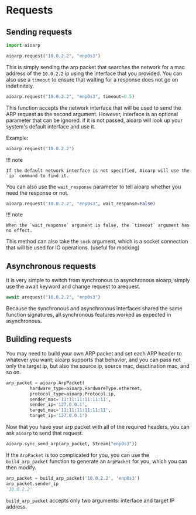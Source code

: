 # Requests

## Sending requests

```py title="request"
import aioarp

aioarp.request("10.0.2.2", "enp0s3")
```

This is simply sending the arp packet that searches the network for a mac address of the `10.0.2.2` ip using the interface that you provided.
You can also use a `timeout` to ensure that waiting for a response does not go on indefinitely.

```py title="timeout request"
aioarp.request("10.0.2.2", "enp0s3", timeout=0.5)
```

This function accepts the network interface that will be used to send the ARP request as the second argument.
However, interface is an optional parameter that can be ignored. if it is not passed, aioarp will look up your system's default interface and use it.

Example:

```py title="without specifying interface"
aioarp.request("10.0.2.2")
```

!!! note

    If the default network interface is not specified, Aioarp will use the `ip` command to find it.

You can also use the `wait_response` parameter to tell aioarp whether you need the response or not.
```py title="without waiting for a response"
aioarp.request("10.0.2.2", "enp0s3", wait_response=False)
```

!!! note

    When the `wait_response` argument is false, the `timeout` argument has no effect.

This method can also take the `sock` argument, which is a socket connection that will be used for IO operations. (useful for mocking)

## Asynchronous requests

It is very simple to switch from synchronous to asynchronous aioarp; simply use the await keyword and change request to arequest.

```py title="async request"
await arequest("10.0.2.2", "enp0s3")
```

Because the synchronous and asynchronous interfaces shared the same function signatures, all synchronous features worked as expected in asynchronous.

## Building requests

You may need to build your own ARP packet and set each ARP header to whatever you want; aioarp supports that behavior, and you can pass not only the target ip, but also the source ip, source mac, desctination mac, and so on.

```py
arp_packet = aioarp.ArpPacket(
         hardware_type=aioarp.HardwareType.ethernet,
         protocol_type=aioarp.Protocol.ip,
         sender_mac='11:11:11:11:11:11',
         sender_ip='127.0.0.1',
         target_mac='11:11:11:11:11:11',
         target_ip='127.0.0.1')
```

Now that you have your arp packet with all of the required headers, you can ask `aioarp` to send that request.

```py
aioarp.sync_send_arp(arp_packet, Stream("enp0s3"))
```

If the `ArpPacket` is too complicated for you, you can use the `build_arp_packet` function to generate an `ArpPacket` for you, which you can then modify.

```py title="build_arp_packet"
arp_packet = build_arp_packet('10.0.2.2', 'enp0s3')
arp_packet.sender_ip
'10.0.2.2' 
```

`build_arp_packet` accepts only two arguments: interface and target IP address.